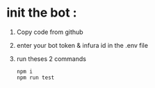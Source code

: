 # init the bot :
1. Copy code from github

2. enter your bot token & infura id in the .env file

3. run theses 2 commands

    ```
    npm i
    npm run test
    ```